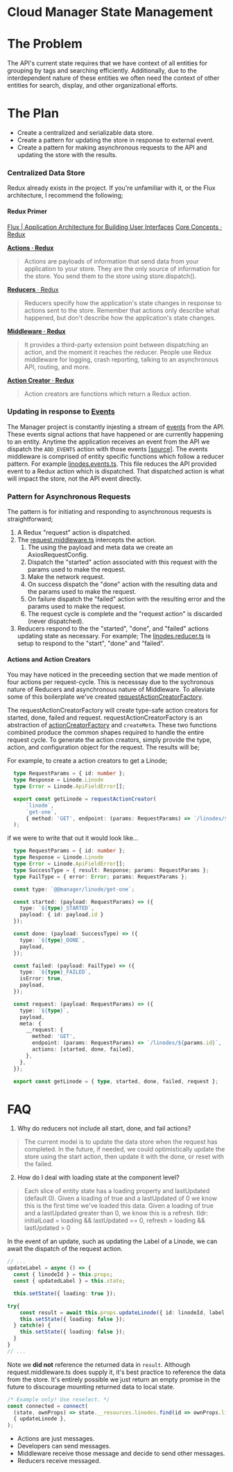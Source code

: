 # Cloud Manager State Management

# The Problem
The API's current state requires that we have context of all entities for grouping by tags and
searching efficiently. Additionally, due to the interdependent nature of these entities we often
need the context of other entities for search, display, and other organizational efforts.

# The Plan
- Create a centralized and serializable data store.
- Create a pattern for updating the store in response to external event.
- Create a pattern for making asynchronous requests to the API and updating the store with the results.

### Centralized Data Store
Redux already exists in the project. If you're unfamiliar with it, or the Flux architecture, I recommend
the following;

#### Redux Primer
[Flux | Application Architecture for Building User Interfaces](https://facebook.github.io/flux/)
[Core Concepts · Redux](https://redux.js.org/introduction/core-concepts)

[**Actions · Redux**](https://redux.js.org/basics/actions)
> Actions are payloads of information that send data from your application to your store. They are
the only source of information for the store. You send them to the store using store.dispatch().

[**Reducers** · Redux](https://redux.js.org/basics/reducers)
> Reducers specify how the application's state changes in response to actions sent to the store.
Remember that actions only describe what happened, but don't describe how the application's state changes.

[**Middleware · Redux**](https://redux.js.org/advanced/middleware)
> It provides a third-party extension point between dispatching an action, and the moment it reaches
the reducer. People use Redux middleware for logging, crash reporting, talking to an asynchronous API,
routing, and more.

[**Action Creator · Redux**](https://redux.js.org/recipes/reducing-boilerplate#action-creators)
> Action creators are functions which return a Redux action.

### Updating in response to [Events](https://developers.linode.com/api/v4#operation/getEvents)
The Manager project is constantly injesting a stream of [events](https://developers.linode.com/api/v4#operation/getEvents)
from the API. These events signal actions that have happened or are currently happening to an
entity. Anytime the application receives an event from the API  we dispatch the `ADD_EVENTS` action
with those events [\[source\]](events/events.reducer.ts#L226). The events middleware is
comprised of entity specific functions which follow a reducer pattern. For example
[linodes.events.ts](linodes/linodes.events.ts). This file reduces the API provided event
to a Redux action which is dispatched. That dispatched action is what will impact the store, not the
API event directly.

### Pattern for Asynchronous Requests
The pattern is for initiating and responding to asynchronous requests is straightforward;
1. A Redux "request" action is dispatched.
2. The [request.middleware.ts](request/request.middleware.ts) intercepts the action.
    1. The using the payload and meta data we create an AxiosRequestConfig.
    2. Dispatch the "started" action associated with this request with the params used to make the request.
    3. Make the network request.
    4. On success dispatch the "done" action with the resulting data and the params used to make the request.
    5. On failure dispatch the "failed" action with the resulting error and the params used to make the request.
    6. The request cycle is complete and the "request action" is discarded (never dispatched).
3. Reducers respond to the the "started", "done", and "failed" actions updating state as necessary. For
example; The [linodes.reducer.ts](linodes/linodes.reducer.ts) is setup to respond to the
"start", "done" and "failed".

#### Actions and Action Creators
You may have noticed in the preceeding section that we made mention of four actions per request-cycle.
This is necesssay due to the sychronous nature of Reducers and asynchronous nature of Middleware. To
alleviate some of this boilerplate we've created [requestActionCreatorFactory](request/request.helpers.ts#L102).

The requestActionCreatorFactory will create type-safe action creators for started, done, failed and request.
requestActionCreatorFactory is an abstraction of [actionCreatorFactory](https://github.com/aikoven/typescript-fsa/blob/master/src/index.ts#L154) and `createMeta`.
These two functions combined produce the common shapes required to handle the entire request cycle.
To generate the action creators, simply provide the type, action, and configuration object for the request.
The results will be;

For example, to create a action creators to get a Linode;

```ts
  type RequestParams = { id: number };
  type Response = Linode.Linode
  type Error = Linode.ApiFieldError[];

  export const getLinode = requestActionCreator(
      `linode`,
      `get-one`,
      { method: 'GET', endpoint: (params: RequestParams) => `/linodes/${params.id}` },
  );
```

if we were to write that out it would look like...
```ts
  type RequestParams = { id: number };
  type Response = Linode.Linode
  type Error = Linode.ApiFieldError[];
  type SuccessType = { result: Response; params: RequestParams };
  type FailType = { error: Error; params: RequestParams };

  const type: `@@manager/linode/get-one`;

  const started: (payload: RequestParams) => ({
    type: `${type}_STARTED`,
    payload: { id: payload.id }
  });

  const done: (payload: SuccessType) => ({
    type: `${type}_DONE`,
    payload,
  });

  const failed: (payload: FailType) => ({
    type: `${type}_FAILED`,
    isError: true,
    payload,
  });

  const request: (payload: RequestParams) => ({
    type: `${type}`,
    payload,
    meta: {
      __request: {
        method: 'GET',
        endpoint: (params: RequestParams) => `/linodes/${params.id}`,
        actions: [started, done, failed],
      },
    },
  });

  export const getLinode = { type, started, done, failed, request };
```


# FAQ
1. Why do reducers not include all start, done, and fail actions?
> The current model is to update the data store when the request has completed. In the future, if
needed, we could optimistically update the store using the start action, then update it with the
done, or reset with the failed.

2. How do I deal with loading state at the component level?
> Each slice of entity state has a loading property and lastUpdated (default 0). Given a loading of
true and a lastUpdated of 0 we know this is the first time we've loaded this data. Given a loading of
true and a lastUpdated greater than 0, we know this is a refresh.
tldr: initialLoad = loading && lastUpdated == 0, refresh = loading && lastUpdated > 0

In the event of an update, such as updating the Label of a Linode, we can await the dispatch of the
request action.
```ts
// ...
updateLabel = async () => {
  const { linodeId } = this.props;
  const { updatedLabel } = this.state;

  this.setState({ loading: true });

try{
    const result = await this.props.updateLinode({ id: linodeId, label: updatedLabel});
    this.setState({ loading: false });
  } catch(e) {
    this.setState({ loading: false });
  }
}
// ...
```
Note we **did not** reference the returned data in `result`. Although request.middleware.ts does supply it, it's
best practice to reference the data from the store. It's entirely possible we just return an empty promise
in the future to discourage mounting returned data to local state.

```ts
/* Example only! Use reselect. */
const connected = connect(
  (state, ownProps) => state.__resources.linodes.find(id => ownProps.linodeId),
  { updateLinode },
);
```

* Actions are just messages.
* Developers can send messages.
* Middleware receive those message and decide to send other messages.
* Reducers receive messaged.
